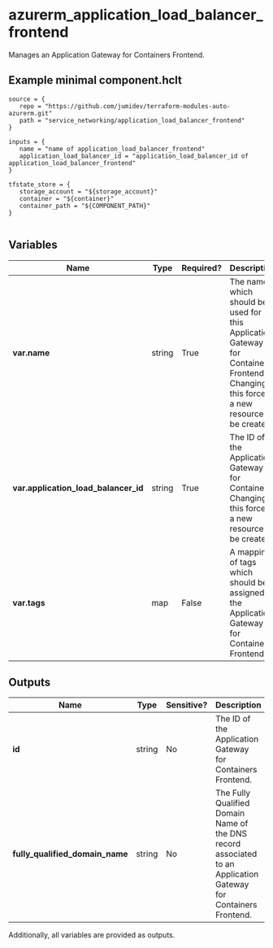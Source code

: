 # azurerm_application_load_balancer_frontend

Manages an Application Gateway for Containers Frontend.

## Example minimal component.hclt

```hcl
source = {
   repo = "https://github.com/jumidev/terraform-modules-auto-azurerm.git" 
   path = "service_networking/application_load_balancer_frontend" 
}

inputs = {
   name = "name of application_load_balancer_frontend" 
   application_load_balancer_id = "application_load_balancer_id of application_load_balancer_frontend" 
}

tfstate_store = {
   storage_account = "${storage_account}" 
   container = "${container}" 
   container_path = "${COMPONENT_PATH}" 
}


```

## Variables

| Name | Type | Required? |  Description |
| ---- | ---- | --------- |  ----------- |
| **var.name** | string | True | The name which should be used for this Application Gateway for Containers Frontend. Changing this forces a new resource to be created. | 
| **var.application_load_balancer_id** | string | True | The ID of the Application Gateway for Containers. Changing this forces a new resource to be created. | 
| **var.tags** | map | False | A mapping of tags which should be assigned to the Application Gateway for Containers Frontend. | 



## Outputs

| Name | Type | Sensitive? | Description |
| ---- | ---- | --------- | --------- |
| **id** | string | No  | The ID of the Application Gateway for Containers Frontend. | 
| **fully_qualified_domain_name** | string | No  | The Fully Qualified Domain Name of the DNS record associated to an Application Gateway for Containers Frontend. | 

Additionally, all variables are provided as outputs.

